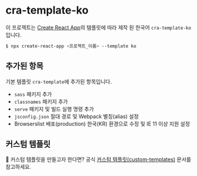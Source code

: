 # cra-template-ko

이 프로젝트는 [Create React App](https://github.com/facebook/create-react-app)의 템플릿에 따라 제작 된 한국어 `cra-template-ko` 입니다.

```sh
$ npx create-react-app <프로젝트_이름> --template ko
```

## 추가된 항목

기본 템플릿 `cra-template`에 추가된 항목입니다.

- `sass` 패키지 추가
- `classnames` 패키지 추가
- `serve` 패키지 및 빌드 실행 명령 추가
- `jsconfig.json` 절대 경로 및 Webpack 별칭(alias) 설정
- Browserslist 배포(production) 한국(KR) 환경으로 수정 및 IE 11 이상 지원 설정


## 커스텀 템플릿

🤔 커스텀 템플릿을 만들고자 한다면? 공식 [커스텀 템플릿(custom-templates)](https://create-react-app.dev/docs/custom-templates/) 문서를 참고하세요.